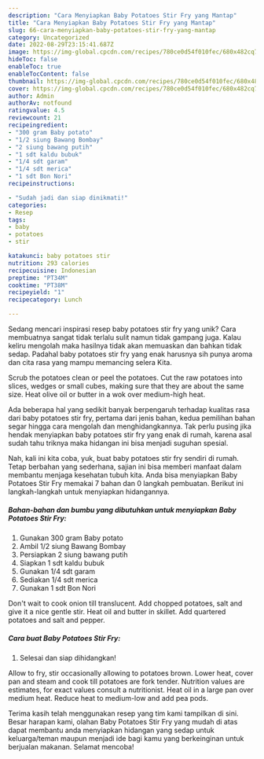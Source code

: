 ```yaml
---
description: "Cara Menyiapkan Baby Potatoes Stir Fry yang Mantap"
title: "Cara Menyiapkan Baby Potatoes Stir Fry yang Mantap"
slug: 66-cara-menyiapkan-baby-potatoes-stir-fry-yang-mantap
category: Uncategorized
date: 2022-08-29T23:15:41.687Z
image: https://img-global.cpcdn.com/recipes/780ce0d54f010fec/680x482cq70/baby-potatoes-stir-fry-foto-resep-utama.jpg
hideToc: false
enableToc: true
enableTocContent: false
thumbnail: https://img-global.cpcdn.com/recipes/780ce0d54f010fec/680x482cq70/baby-potatoes-stir-fry-foto-resep-utama.jpg
cover: https://img-global.cpcdn.com/recipes/780ce0d54f010fec/680x482cq70/baby-potatoes-stir-fry-foto-resep-utama.jpg
author: Admin
authorAv: notfound
ratingvalue: 4.5
reviewcount: 21
recipeingredient:
- "300 gram Baby potato"
- "1/2 siung Bawang Bombay"
- "2 siung bawang putih"
- "1 sdt kaldu bubuk"
- "1/4 sdt garam"
- "1/4 sdt merica"
- "1 sdt Bon Nori"
recipeinstructions:

- "Sudah jadi dan siap dinikmati!"
categories:
- Resep
tags:
- baby
- potatoes
- stir

katakunci: baby potatoes stir 
nutrition: 293 calories
recipecuisine: Indonesian
preptime: "PT34M"
cooktime: "PT38M"
recipeyield: "1"
recipecategory: Lunch

---
```





Sedang mencari inspirasi resep baby potatoes stir fry yang unik? Cara membuatnya sangat tidak terlalu sulit namun tidak gampang juga. Kalau keliru mengolah maka hasilnya tidak akan memuaskan dan bahkan tidak sedap. Padahal baby potatoes stir fry yang enak harusnya sih punya aroma dan cita rasa yang mampu memancing selera Kita.





Scrub the potatoes clean or peel the potatoes. Cut the raw potatoes into slices, wedges or small cubes, making sure that they are about the same size. Heat olive oil or butter in a wok over medium-high heat.

Ada beberapa hal yang sedikit banyak berpengaruh terhadap kualitas rasa dari baby potatoes stir fry, pertama dari jenis bahan, kedua pemilihan bahan segar hingga cara mengolah dan menghidangkannya. Tak perlu pusing jika hendak menyiapkan baby potatoes stir fry yang enak di rumah, karena asal sudah tahu triknya maka hidangan ini bisa menjadi suguhan spesial.






Nah, kali ini kita coba, yuk, buat baby potatoes stir fry sendiri di rumah. Tetap berbahan yang sederhana, sajian ini bisa memberi manfaat dalam membantu menjaga kesehatan tubuh kita. Anda bisa menyiapkan Baby Potatoes Stir Fry memakai 7 bahan dan 0 langkah pembuatan. Berikut ini langkah-langkah untuk menyiapkan hidangannya.

<!--inarticleads1-->

##### Bahan-bahan dan bumbu yang dibutuhkan untuk menyiapkan Baby Potatoes Stir Fry:

1. Gunakan 300 gram Baby potato
1. Ambil 1/2 siung Bawang Bombay
1. Persiapkan 2 siung bawang putih
1. Siapkan 1 sdt kaldu bubuk
1. Gunakan 1/4 sdt garam
1. Sediakan 1/4 sdt merica
1. Gunakan 1 sdt Bon Nori


Don&#39;t wait to cook onion till translucent. Add chopped potatoes, salt and give it a nice gentle stir. Heat oil and butter in skillet. Add quartered potatoes and salt and pepper. 

<!--inarticleads2-->

##### Cara buat Baby Potatoes Stir Fry:


1. Selesai dan siap dihidangkan!

Allow to fry, stir occasionally allowing to potatoes brown. Lower heat, cover pan and steam and cook till potatoes are fork tender. Nutrition values are estimates, for exact values consult a nutritionist. Heat oil in a large pan over medium heat. Reduce heat to medium-low and add pea pods. 

Terima kasih telah menggunakan resep yang tim kami tampilkan di sini. Besar harapan kami, olahan Baby Potatoes Stir Fry yang mudah di atas dapat membantu anda menyiapkan hidangan yang sedap untuk keluarga/teman maupun menjadi ide bagi kamu yang berkeinginan untuk berjualan makanan. Selamat mencoba!
